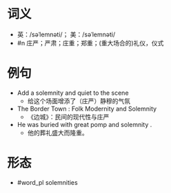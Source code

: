 # 词义
- 英：/səˈlemnəti/； 美：/səˈlemnəti/
- #n 庄严；严肃；庄重；郑重；(重大场合的)礼仪，仪式
# 例句
- Add a solemnity and quiet to the scene
	- 给这个场面增添了（庄严）静穆的气氛
- The Border Town : Folk Modernity and Solemnity
	- 《边城》：民间的现代性与庄严
- He was buried with great pomp and solemnity .
	- 他的葬礼盛大而隆重。
# 形态
- #word_pl solemnities
